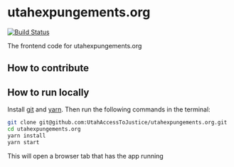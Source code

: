 # utahexpungements.org
[![Build Status](https://travis-ci.org/UtahAccessToJustice/utahexpungements.org.svg?branch=master)](https://travis-ci.org/UtahAccessToJustice/utahexpungements.org)

The frontend code for utahexpungements.org

## How to contribute

## How to run locally
Install [git](https://git-scm.com/downloads) and [yarn](https://yarnpkg.com/en/). Then run the following commands in the terminal:

```bash
git clone git@github.com:UtahAccessToJustice/utahexpungements.org.git
cd utahexpungements.org
yarn install
yarn start
```

This will open a browser tab that has the app running
